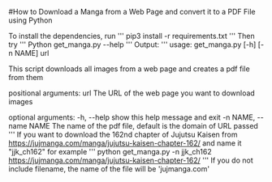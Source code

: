#How to Download a Manga from a Web Page and convert it to a PDF File using Python

To install the dependencies, run
'''
pip3 install -r requirements.txt
'''
Then try 
'''
Python get_manga.py --help
'''
Output:
'''
usage: get_manga.py [-h] [-n NAME] url

This script downloads all images from a web page and creates a pdf file from them

positional arguments:
  url                   The URL of the web page you want to download images

optional arguments:
  -h, --help            show this help message and exit
  -n NAME, --name NAME  The name of the pdf file, default is the domain of URL passed
'''
If you want to download the 162nd chapter of Jujutsu Kaisen from https://jujmanga.com/manga/jujutsu-kaisen-chapter-162/ and name it "jjk_ch162" for example
'''
python get_manga.py -n jjk_ch162 https://jujmanga.com/manga/jujutsu-kaisen-chapter-162/
'''
If you do not include filename, the name of the file will be 'jujmanga.com'


